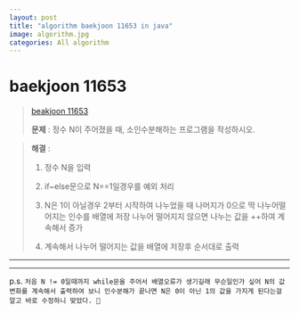 ```yaml
---  
layout: post  
title: "algorithm baekjoon 11653 in java"  
image: algorithm.jpg  
categories: All algorithm  
---  
```


# baekjoon 11653  

> [beakjoon 11653](https://www.acmicpc.net/problem/11653)  
>   
> **문제** : 정수 N이 주어졌을 때, 소인수분해하는 프로그램을 작성하시오.

> **해결** :  
> 1. 정수 N을 입력  
> 
> 2. if~else문으로 N==1일경우를 예외 처리  
> 
> 3. N은 1이 아닐경우 2부터 시작하여 나누었을 때 나머지가 0으로 딱 나누어떨어지는 인수를 배열에 저장 나누어 떨어지지 않으면 나누는 값을 ++하여 계속해서 증가  
> 
> 4. 계속해서 나누어 떨어지는 값을 배열에 저장후 순서대로 출력  

---  

<script src="https://gist.github.com/nnlog/d4c9980b105140377e1fb697cc0cf40f.js"></script>  

---   

p.s. `처음 N != 0일때까지 while문을 주어서 배열오류가 생기길래 무슨일인가 싶어 N의 값 변화를 계속해서 출력하여 보니 인수분해가 끝나면 N은 0이 아닌 1의 값을 가지게 된다는걸 알고 바로 수정하니 맞았다. 🤩`